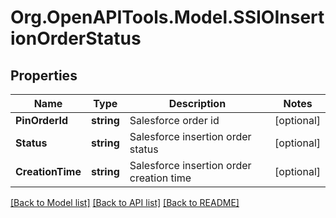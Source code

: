 # Org.OpenAPITools.Model.SSIOInsertionOrderStatus

## Properties

Name | Type | Description | Notes
------------ | ------------- | ------------- | -------------
**PinOrderId** | **string** | Salesforce order id | [optional] 
**Status** | **string** | Salesforce insertion order status | [optional] 
**CreationTime** | **string** | Salesforce insertion order creation time | [optional] 

[[Back to Model list]](../README.md#documentation-for-models) [[Back to API list]](../README.md#documentation-for-api-endpoints) [[Back to README]](../README.md)

